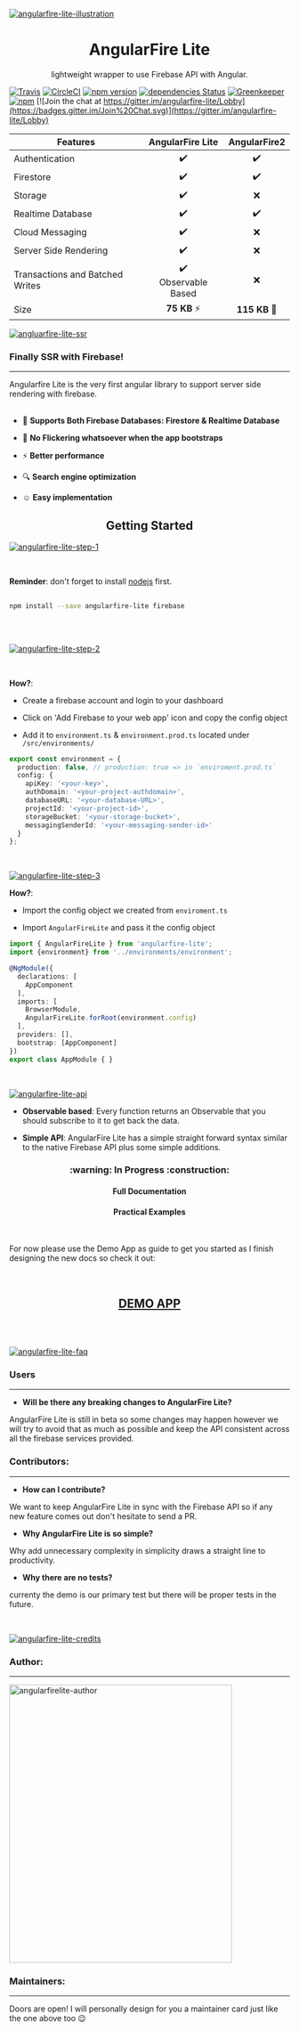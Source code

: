 [![angularfire-lite-illustration](https://cdn.rawgit.com/hamedbaatour/ffd1020004cd8adc14535cebc53fc442/raw/086c6a7a5312ca326a0dc4582e98659865f3c6a3/ANGULAR%2520FIRE%2520ILLUSTARTION.svg)](#)

<p align="center">
  <h1 align="center">AngularFire Lite</h1>
    <p align="center">lightweight wrapper to use Firebase API with Angular.</p>
</p>

[![Travis](https://img.shields.io/travis/hamedbaatour/angularfire-lite.svg)](https://travis-ci.org/hamedbaatour/angularfire-lite)
[![CircleCI](https://circleci.com/gh/hamedbaatour/angularfire-lite.svg?style=shield)](https://circleci.com/gh/hamedbaatour/angularfire-lite)
[![npm version](https://badge.fury.io/js/angularfire-lite.svg)](https://www.npmjs.com/package/angularfire-lite)
[![dependencies Status](https://david-dm.org/hamedbaatour/angularfire-lite/status.svg)](https://david-dm.org/hamedbaatour/angularfire-lite)
[![Greenkeeper](https://badges.greenkeeper.io/hamedbaatour/angularfire-lite.svg)](#)
[![npm](https://img.shields.io/npm/dt/angularfire-lite.svg)](https://www.npmjs.com/package/angularfire-lite)
 [![Join the chat at https://gitter.im/angularfire-lite/Lobby](https://badges.gitter.im/Join%20Chat.svg)](https://gitter.im/angularfire-lite/Lobby)


| Features              | AngularFire Lite         | AngularFire2  |
| -------------         |:-------------:|         :-------------------:  |
| Authentication        | :heavy_check_mark:    | :heavy_check_mark:     |
| Firestore             | :heavy_check_mark:    |  :heavy_check_mark:    |
| Storage               | :heavy_check_mark:    |  :x:                   |
| Realtime Database     | :heavy_check_mark:    |  :heavy_check_mark:    |
| Cloud Messaging       | :heavy_check_mark:    |  :x:                   |
| Server Side Rendering | :heavy_check_mark:    |  :x:                   |
| Transactions and Batched Writes | :heavy_check_mark: <br> Observable Based    |  :x:  |
| Size                  |   **75 KB** :zap:   | 	 **115 KB** :turtle: |

[![angluarfire-lite-ssr](https://cdn.rawgit.com/hamedbaatour/34003410a08925cb4301ce06fbc3936e/raw/91e29b8e406bb37404ab943519c374f1247957ec/SSR.svg)](#)
### Finally SSR with Firebase!
___

Angularfire Lite is the very first angular library to support server side rendering with firebase.
<br>
<br>
 - :file_folder: **Supports Both Firebase Databases: Firestore & Realtime Database**
 
 
 - :tada: **No Flickering whatsoever when the app bootstraps**
 
 - :zap:  **Better performance**
 
 - :mag: **Search engine optimization** 
  
 - :relaxed: **Easy implementation**

<p></p>
<p align="center">
  <h2 align="center">Getting Started</h2>
</p>

[![angularfire-lite-step-1](https://cdn.rawgit.com/hamedbaatour/a500be30a8520653d7759dfd248b535f/raw/7d0facd6691beadad8f74d22d44e68e4edc373fb/step1%2520-%2520angularfire-lite.svg)](#)

<br>

**Reminder**: don't forget to install [nodejs](https://nodejs.org/en/) first.

```bash
 
npm install --save angularfire-lite firebase
 
```
<br>

[![angularfire-lite-step-2](https://cdn.rawgit.com/hamedbaatour/9b22511bf9c59cfe1aab595bfd528c5d/raw/9e08922b4aee17d61f32bdb5500fa11a335e93e0/step%25202.svg)](#)

<br>

**How?**: 
- Create a firebase account and login to your dashboard

- Click on 'Add Firebase to your web app' icon and copy the config object

- Add it to `environment.ts` & `environment.prod.ts` located under `/src/environments/`

```ts
export const environment = {
  production: false, // production: true => in `enviroment.prod.ts`
  config: {
    apiKey: '<your-key>',
    authDomain: '<your-project-authdomain>',
    databaseURL: '<your-database-URL>',
    projectId: '<your-project-id>',
    storageBucket: '<your-storage-bucket>',
    messagingSenderId: '<your-messaging-sender-id>'
  }
};
```
<br>

[![angularfire-lite-step-3](https://cdn.rawgit.com/hamedbaatour/3855327ef6c4f7d22133a693231d6186/raw/956f99f36d834e15898e7712064f4316787f4185/step%25203.svg)](#)


**How?**: 
- Import the config object we created from `enviroment.ts`

- Import `AngularFireLite` and pass it the config object

```ts
import { AngularFireLite } from 'angularfire-lite';
import {environment} from '../environments/environment';

@NgModule({
  declarations: [
    AppComponent
  ],
  imports: [
    BrowserModule,
    AngularFireLite.forRoot(environment.config)
  ],
  providers: [],
  bootstrap: [AppComponent]
})
export class AppModule { }

```

<br>

[![angularfire-lite-api](https://cdn.rawgit.com/hamedbaatour/f8c9581ab250d47e841d49ae7690ef82/raw/2cc67b7b2d1c29adbcdf3b7ea32a2de44439056a/api.svg)](#)

- **Observable based**: Every function returns an Observable that you should subscribe to it to get back the data.

- **Simple API**: AngularFire Lite has a simple straight forward syntax similar to the native Firebase API plus some simple additions.

<h3 align="center">:warning: In Progress :construction:</h3>

<h4 align="center">Full Documentation</h4>
<h4 align="center">Practical Examples</h4>

<br>

For now please use the Demo App as guide to get you started as I finish designing the new docs so check it out:

<br>

<h2 align="center"><a href="https://github.com/hamedbaatour/angularfire-lite-demo"> DEMO APP </a></h2>

<br>
<br>

[![angularfire-lite-faq](https://cdn.rawgit.com/hamedbaatour/fbbd36bce4d7e5a4ec0e07b71b71db15/raw/d58da0f50d52c27815832f7587b29d5b3d58eb3f/FAQ.svg)](#)

### Users
___

- **Will be there any breaking changes to AngularFire Lite?**

AngularFire Lite is still in beta so some changes may happen however we will try to avoid that as much as possible and keep the API consistent across all the firebase services provided.


### Contributors:
___

- **How can I contribute?**

We want to keep AngularFire Lite in sync with the Firebase API so if any new feature comes out don't hesitate to send a PR.

- **Why AngularFire Lite is so simple?**


Why add unnecessary complexity in simplicity draws a straight line to productivity.


- **Why there are no tests?**

currenty the demo is our primary test but there will be proper tests in the future.

<br>

[![angularfire-lite-credits](https://cdn.rawgit.com/hamedbaatour/fe2002a2acbdd15f3067b344de7eda3c/raw/3f3cb82cc4d528cc468be349ee5378b20c7c5a24/credits.svg)](#)


### Author:
___
<img src="https://cdn.rawgit.com/hamedbaatour/27ab12e194a559d3a7b5927565c37546/raw/bef25d518d9ed8f0781ca8a3edfd58f6691ef7ad/Angularfire-lite%2520author.svg" alt="angularfirelite-author" width="400px" height="500px">

### Maintainers:
___

Doors are open! I will personally design for you a maintainer card just like the one above too :wink:
